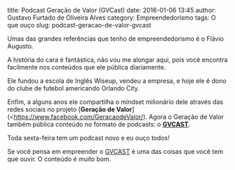 title: Podcast Geração de Valor (GVCast)
date: 2016-01-06 13:45
author: Gustavo Furtado de Oliveira Alves
category: Empreendedorismo
tags: O que ouço
slug: podcast-geracao-de-valor-gvcast

Umas das grandes referências que tenho de empreendedorismo é o Flávio
Augusto.

A história do cara é fantástica, não vou me alongar aqui, pois você encontra
facilmente nos conteúdos que ele pública diariamente.

Ele fundou a escola de Inglês Wiseup, vendeu a empresa, e hoje ele é dono do clube de futebol americando Orlando City.

Enfim, a alguns anos ele compartilha o mindset milionário dele através das
redes sociais no projeto [**Geração de Valor**](<https://www.facebook.com/GeracaodeValor/).
Agora o Geração de Valor também pública conteúdo no formato de podcasts: o
[**GVCAST**](http://geracaodevalor.com/gvcast/site/index).

Toda sexta-feira tem um podcast novo e eu ouço todos!

Se você pensa em empreender o [GVCAST](http://geracaodevalor.com/gvcast/site/index) é uma das
coisas que você tem que ouvir. O conteúdo é muito bom.

